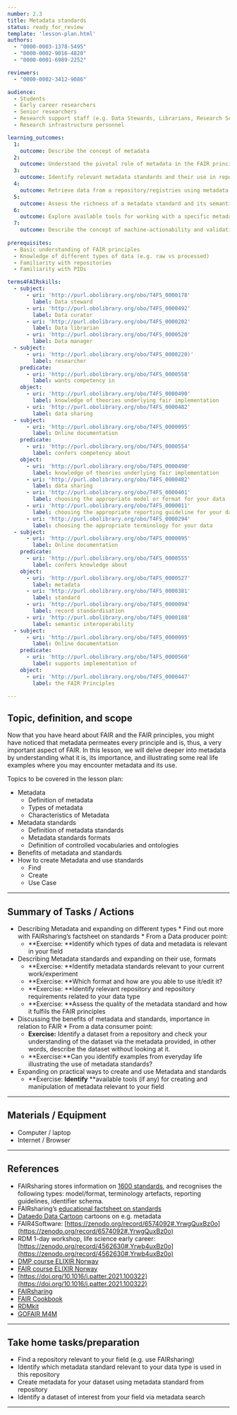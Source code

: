 ```yaml
---
number: 2.3
title: Metadata standards
status: ready_for_review
template: 'lesson-plan.html'
authors:
  - "0000-0003-1378-5495"
  - "0000-0002-9016-4820"
  - "0000-0001-6989-2252"

reviewers:
  - "0000-0002-3412-9086"

audience:
  - Students
  - Early career researchers
  - Senior researchers 
  - Research support staff (e.g. Data Stewards, Librarians, Research Software Engineers)
  - Research infrastructure personnel

learning_outcomes:
  1:
    outcome: Describe the concept of metadata
  2:
    outcome: Understand the pivotal role of metadata in the FAIR principles 
  3:
    outcome: Identify relevant metadata standards and their use in repositories and datasets
  4:
    outcome: Retrieve data from a repository/registries using metadata
  5:
    outcome: Assess the richness of a metadata standard and its semantic annotation
  6:
    outcome: Explore available tools for working with a specific metadata standard
  7:
    outcome: Describe the concept of machine-actionability and validation with a focus on data brokering to a repository of choice
    
prerequisites:
  - Basic understanding of FAIR principles
  - Knowledge of different types of data (e.g. raw vs processed)
  - Familiarity with repositories 
  - Familiarity with PIDs

terms4FAIRskills:
  - subject:
      - uri: 'http://purl.obolibrary.org/obo/T4FS_0000178'
        label: Data steward
      - uri: 'http://purl.obolibrary.org/obo/T4FS_0000492'
        label: Data curator
      - uri: 'http://purl.obolibrary.org/obo/T4FS_0000202'
        label: Data librarian
      - uri: 'http://purl.obolibrary.org/obo/T4FS_0000520'
        label: Data manager
  - subject:
      - uri: 'http://purl.obolibrary.org/obo/T4FS_0000220)'
        label: researcher
    predicate:
      - uri: 'http://purl.obolibrary.org/obo/T4FS_0000558'
        label: wants competency in
    object:
      - uri: 'http://purl.obolibrary.org/obo/T4FS_0000490'
        label: knowledge of theories underlying fair implementation
      - uri: 'http://purl.obolibrary.org/obo/T4FS_0000482'
        label: data sharing
  - subject:
      - uri: 'http://purl.obolibrary.org/obo/T4FS_0000095'
        label: Online documentation
    predicate:
      - uri: 'http://purl.obolibrary.org/obo/T4FS_0000554'
        label: confers competency about
    object:
      - uri: 'http://purl.obolibrary.org/obo/T4FS_0000490'
        label: knowledge of theories underlying fair implementation
      - uri: 'http://purl.obolibrary.org/obo/T4FS_0000482'
        label: data sharing
      - uri: 'http://purl.obolibrary.org/obo/T4FS_0000401'
        label: choosing the appropriate model or format for your data
      - uri: 'http://purl.obolibrary.org/obo/T4FS_0000011'
        label: choosing the appropriate reporting guideline for your data
      - uri: 'http://purl.obolibrary.org/obo/T4FS_0000294'
        label: choosing the appropriate terminology for your data
  - subject:
      - uri: 'http://purl.obolibrary.org/obo/T4FS_0000095'
        label: Online documentation
    predicate:
      - uri: 'http://purl.obolibrary.org/obo/T4FS_0000555'
        label: confers knowledge about
    object:
      - uri: 'http://purl.obolibrary.org/obo/T4FS_0000527'
        label: metadata
      - uri: 'http://purl.obolibrary.org/obo/T4FS_0000381'
        label: standard
      - uri: 'http://purl.obolibrary.org/obo/T4FS_0000094'
        label: record standardisation
      - uri: 'http://purl.obolibrary.org/obo/T4FS_0000188'
        label: semantic interoperability
  - subject:
      - uri: 'http://purl.obolibrary.org/obo/T4FS_0000095'
        label: Online documentation
    predicate:
      - uri: 'http://purl.obolibrary.org/obo/T4FS_0000560'
        label: supports implementation of
    object:
      - uri: 'http://purl.obolibrary.org/obo/T4FS_0000447'
        label: the FAIR Principles

--- 
```



## Topic, definition, and scope

Now that you have heard about FAIR and the FAIR principles, you might have noticed that metadata permeates every principle and is, thus, a very important aspect of FAIR. In this lesson, we will delve deeper into metadata by understanding what it is, its importance, and illustrating some real life examples where you may encounter metadata and its use. 

Topics to be covered in the lesson plan: 



* Metadata
    * Definition of metadata 
    * Types of metadata
    * Characteristics of Metadata
* Metadata standards
    * Definition of metadata standards
    * Metadata standards formats
    * Definition of controlled vocabularies and ontologies
* Benefits of metadata and standards 
* How to create Metadata and use standards
    * Find
    * Create
    * Use Case

---

## Summary of Tasks / Actions



* Describing Metadata and expanding on different types
        * Find out more with FAIRsharing’s factsheet on standards
        * From a Data producer point:
    * **Exercise: **Identify which types of data and metadata is relevant in your field
* Describing Metadata standards and expanding on their use, formats
    * **Exercise: **Identify metadata standards relevant to your current work/experiment
    * **Exercise: **Which format and how are you able to use it/edit it?
    * **Exercise: **Identify relevant repository and repository requirements related to your data type
    * **Exercise: **Assess the quality of the metadata standard and how it fulfils the FAIR principles
* Discussing the benefits of metadata and standards, importance in relation to FAIR
        * From a data consumer point:
    * **Exercise:** Identify a dataset from a repository and check your understanding of the dataset via the metadata provided, in other words, describe the dataset without looking at it.
    * **Exercise:**Can you identify examples from everyday life illustrating the use of metadata standards?
* Expanding on practical ways to create and use Metadata and standards
    * **Exercise: **Identify** **available tools (if any) for creating and manipulation of metadata relevant to your field


---

## Materials / Equipment



* Computer / laptop
* Internet / Browser


---

## References



* FAIRsharing stores information on [1600 standards](https://fairsharing.org/search?fairsharingRegistry=Standard&page=1), and recognises the following types: model/format, terminology artefacts, reporting guidelines, identifier schema.
* FAIRsharing’s [educational factsheet on standards](https://fairsharing.org/educational#standards)
* [Dataedo Data Cartoon](https://dataedo.com/cartoon) cartoons on e.g. metadata
* FAIR4Software: [https://zenodo.org/record/6574092#.YrwgQuxBz0o](https://zenodo.org/record/6574092#.YrwgQuxBz0o) 
* RDM 1-day workshop, life science early career: [https://zenodo.org/record/4562630#.Yrwb4uxBz0o](https://zenodo.org/record/4562630#.Yrwb4uxBz0o)
* [DMP course ELIXIR Norway](https://github.com/korbinib/DMP-writing-workshop) 
* [FAIR course ELIXIR Norway](https://github.com/elixir-oslo/fair-dm-2022-course)
* [https://doi.org/10.1016/j.patter.2021.100322](https://doi.org/10.1016/j.patter.2021.100322) 
* [FAIRsharing](https://fairsharing.org/search?fairsharingRegistry=Standard) 
* [FAIR Cookbook](https://faircookbook.elixir-europe.org/content/home.html)
* [RDMkit](https://rdmkit.elixir-europe.org/)
* [GOFAIR M4M](https://www.gofairfoundation.org/m4m/)


---
## Take home tasks/preparation



* Find a repository relevant to your field (e.g. use FAIRsharing)
* Identify which metadata standard relevant to your data type is used in this repository
* Create metadata for your dataset using metadata standard from repository
* Identify a dataset of interest from your field via metadata search 


---



